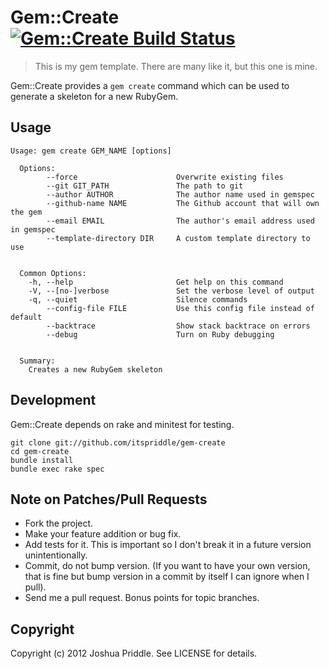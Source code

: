 # Gem::Create [![Gem::Create Build Status][Build Icon]][Build Status]

> This is my gem template. There are many like it, but this one is mine.

Gem::Create provides a `gem create` command which can be used to generate a
skeleton for a new RubyGem.

[Build Icon]: https://secure.travis-ci.org/itspriddle/gem-create.png?branch=master
[Build Status]: http://travis-ci.org/itspriddle/gem-create

## Usage

    Usage: gem create GEM_NAME [options]

      Options:
            --force                      Overwrite existing files
            --git GIT_PATH               The path to git
            --author AUTHOR              The author name used in gemspec
            --github-name NAME           The Github account that will own the gem
            --email EMAIL                The author's email address used in gemspec
            --template-directory DIR     A custom template directory to use


      Common Options:
        -h, --help                       Get help on this command
        -V, --[no-]verbose               Set the verbose level of output
        -q, --quiet                      Silence commands
            --config-file FILE           Use this config file instead of default
            --backtrace                  Show stack backtrace on errors
            --debug                      Turn on Ruby debugging


      Summary:
        Creates a new RubyGem skeleton

## Development

Gem::Create depends on rake and minitest for testing.

    git clone git://github.com/itspriddle/gem-create
    cd gem-create
    bundle install
    bundle exec rake spec

## Note on Patches/Pull Requests

* Fork the project.
* Make your feature addition or bug fix.
* Add tests for it. This is important so I don't break it in a future version
  unintentionally.
* Commit, do not bump version. (If you want to have your own version, that is
  fine but bump version in a commit by itself I can ignore when I pull).
* Send me a pull request. Bonus points for topic branches.

## Copyright

Copyright (c) 2012 Joshua Priddle. See LICENSE for details.
